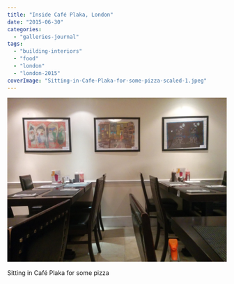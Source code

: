 ```yaml
---
title: "Inside Café Plaka, London"
date: "2015-06-30"
categories: 
  - "galleries-journal"
tags: 
  - "building-interiors"
  - "food"
  - "london"
  - "london-2015"
coverImage: "Sitting-in-Cafe-Plaka-for-some-pizza-scaled-1.jpeg"
---
```


[![](images/Sitting-in-Cafe-Plaka-for-some-pizza-scaled-1.jpeg)](https://davidpeach.co.uk/wp-content/uploads/2023/05/Sitting-in-Cafe-Plaka-for-some-pizza-scaled-1.jpeg)

Sitting in Café Plaka for some pizza
